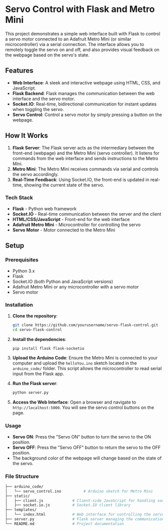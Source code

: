 # Servo Control with Flask and Metro Mini

This project demonstrates a simple web interface built with Flask to control a servo motor connected to an Adafruit Metro Mini (or similar microcontroller) via a serial connection. The interface allows you to remotely toggle the servo on and off, and also provides visual feedback on the webpage based on the servo's state.

## Features
- **Web Interface**: A sleek and interactive webpage using HTML, CSS, and JavaScript.
- **Flask Backend**: Flask manages the communication between the web interface and the servo motor.
- **Socket.IO**: Real-time, bidirectional communication for instant updates when toggling the servo.
- **Servo Control**: Control a servo motor by simply pressing a button on the webpage.

## How It Works

1. **Flask Server**: The Flask server acts as the intermediary between the front-end (webpage) and the Metro Mini (servo controller). It listens for commands from the web interface and sends instructions to the Metro Mini.
2. **Metro Mini**: The Metro Mini receives commands via serial and controls the servo accordingly.
3. **Real-Time Feedback**: Using Socket.IO, the front-end is updated in real-time, showing the current state of the servo.

### Tech Stack
- **Flask** - Python web framework
- **Socket.IO** - Real-time communication between the server and the client
- **HTML/CSS/JavaScript** - Front-end for the web interface
- **Adafruit Metro Mini** - Microcontroller for controlling the servo
- **Servo Motor** - Motor connected to the Metro Mini

## Setup

### Prerequisites
- Python 3.x
- Flask
- Socket.IO (both Python and JavaScript versions)
- Adafruit Metro Mini or any microcontroller with a servo motor
- Servo motor

### Installation

1. **Clone the repository**:
    ```bash
    git clone https://github.com/yourusername/servo-flask-control.git
    cd servo-flask-control
    ```

2. **Install the dependencies**:
    ```bash
    pip install flask flask-socketio
    ```

3. **Upload the Arduino Code**:
   Ensure the Metro Mini is connected to your computer and upload the `helloYou.ino` sketch located in the `arduino_code/` folder. This script allows the microcontroller to read serial input from the Flask app.

4. **Run the Flask server**:
    ```bash
    python server.py
    ```

5. **Access the Web Interface**:
    Open a browser and navigate to `http://localhost:5000`. You will see the servo control buttons on the page.

### Usage
- **Servo ON**: Press the "Servo ON" button to turn the servo to the ON position.
- **Servo OFF**: Press the "Servo OFF" button to return the servo to the OFF position.
- The background color of the webpage will change based on the state of the servo.

### File Structure

```bash
├── arduino_code/
│   └── servo_control.ino          # Arduino sketch for Metro Mini
├── static/
│   ├── client.js             # Client-side JavaScript for handling socket communication
│   ├── socket.io.js          # Socket.IO client library
├── templates/
│   └── index.html            # Web interface for controlling the servo
├── server.py                 # Flask server managing the communication
└── README.md                 # Project documentation
